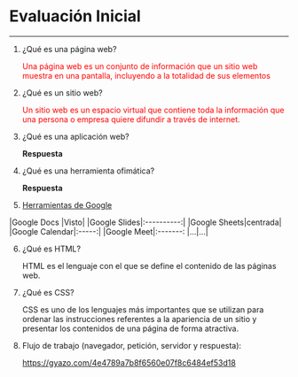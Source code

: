 
# Evaluación Inicial 
________________________________________

1. ¿Qué es una página web? 

    <span style="color:red">Una página web es un conjunto de información que un sitio web muestra en una pantalla, incluyendo a la totalidad de sus elementos 
</span>

2.  ¿Qué es un sitio web?
   
    <span style="color:red"> Un sitio web es un espacio virtual que contiene toda la información que una persona o empresa quiere difundir a través de internet.
</span>

3.  ¿Qué es una aplicación web?
   
    __Respuesta__

4.  ¿Qué es una herramienta ofimática? 
   
    __Respuesta__

5.  [Herramientas de Google](https://www.google.com/intl/es-419/chrome/browser-tools "Herramientas de Google")

|Google Docs |Visto|
|Google Slides|:----------:|
|Google Sheets|centrada|
|Google Calendar|:-----:|
|Google Meet|:-------:
|...|...|

6. ¿Qué es HTML?

    HTML es el lenguaje con el que se define el contenido de las páginas web.

7. ¿Qué es CSS? 

    CSS es uno de los lenguajes más importantes que se utilizan para ordenar las instrucciones referentes a la apariencia de un sitio y presentar los contenidos de una página de forma atractiva. 

8. Flujo de trabajo (navegador, petición, servidor y respuesta):
   
   https://gyazo.com/4e4789a7b8f6560e07f8c6484ef53d18